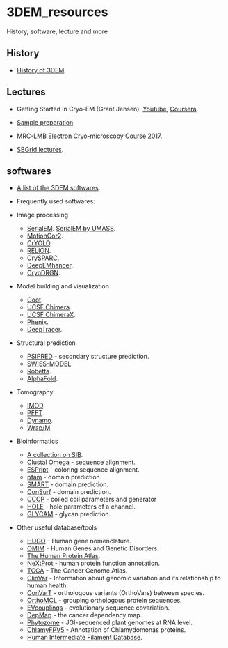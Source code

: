 # 3DEM_resources
History, software, lecture and more

## History

- [History of 3DEM](https://www.ebi.ac.uk/emdb/genealogy).


## Lectures
- Getting Started in Cryo-EM (Grant Jensen). [Youtube](https://www.youtube.com/playlist?list=PL8_xPU5epJdctoHdQjpfHmd_z9WvGxK8-), [Coursera](https://www.coursera.org/learn/cryo-em?action=enroll).

- [Sample preparation](https://www.youtube.com/playlist?list=PL8_xPU5epJdfd5fM2CjQItR-iRlIEIJk8).
    
- [MRC-LMB Electron Cryo-microscopy Course 2017](https://www.youtube.com/watch?v=aHhmnxD6RCI&list=PLQbPquAyEw4etKtxyqcvZz4uELPeLDLeF).
    
- [SBGrid lectures](https://www.youtube.com/user/SBGridTV).

## softwares

- [A list of the 3DEM softwares](https://emdataresource.org/emsoftware.html).

- Frequently used softwares:
- Image processing
    - [SerialEM](https://bio3d.colorado.edu/SerialEM/). [SerialEM by UMASS](https://readthedocs.org/projects/sphinx-emdocs/downloads/pdf/latest/).
    - [MotionCor2](https://hpc.nih.gov/apps/RELION/MotionCor2-UserManual-05-03-2018.pdf).
    - [CrYOLO](https://cryolo.readthedocs.io/en/stable/).
    - [RELION](https://www3.mrc-lmb.cam.ac.uk/relion/index.php/Main_Page).
    - [CrySPARC](https://cryosparc.com).
    - [DeepEMhancer](https://github.com/rsanchezgarc/deepEMhancer).
    - [CryoDRGN](http://cb.csail.mit.edu/cb/cryodrgn/).
    
- Model building and visualization
    - [Coot](https://www2.mrc-lmb.cam.ac.uk/personal/pemsley/coot/). 
    - [UCSF Chimera](https://www.cgl.ucsf.edu/chimera/).
    - [UCSF ChimeraX](https://www.cgl.ucsf.edu/chimerax/).
    - [Phenix](https://phenix-online.org).
    - [DeepTracer](https://deeptracer.uw.edu/home).

- Structural prediction
    - [PSIPRED](http://bioinf.cs.ucl.ac.uk/psipred/) - secondary structure prediction. 
    - [SWISS-MODEL](https://swissmodel.expasy.org).
    - [Robetta](https://robetta.bakerlab.org).
    - [AlphaFold](https://alphafold.ebi.ac.uk).

- Tomography
    - [IMOD](https://bio3d.colorado.edu/imod/).
    - [PEET](https://bio3d.colorado.edu/PEET/).
    - [Dynamo](https://wiki.dynamo.biozentrum.unibas.ch/w/index.php/Main_Page).
    - [Wrap/M](http://www.warpem.com/warp/).

- Bioinformatics
    - [A collection on SIB](https://www.expasy.org).
    - [Clustal Omega](https://www.ebi.ac.uk/Tools/msa/clustalo/) - sequence alignment. 
    - [ESPript](https://espript.ibcp.fr/ESPript/ESPript/index.php) - coloring sequence alignment. 
    - [pfam](http://pfam.xfam.org) - domain prediction. 
    - [SMART](http://smart.embl.de) - domain prediction. 
    - [ConSurf](https://consurf.tau.ac.il) - domain prediction. 
    - [CCCP](https://grigoryanlab.org/cccp/) - coiled coil parameters and generator
    - [HOLE](http://www.holeprogram.org) - hole parameters of a channel. 
    - [GLYCAM](http://glycam.org) - glycan prediction. 
 
- Other useful database/tools
    - [HUGO](https://www.genenames.org) - Human gene nomenclature. 
    - [OMIM](https://www.omim.org) - Human Genes and Genetic Disorders. 
    - [The Human Protein Atlas](https://www.proteinatlas.org).
    - [NeXtProt](https://www.nextprot.org) - human protein function annotation. 
    - [TCGA](https://www.cancer.gov/about-nci/organization/ccg/research/structural-genomics/tcga) - The Cancer Genome Atlas.
    - [ClinVar](https://www.ncbi.nlm.nih.gov/clinvar/) - Information about genomic variation and its relationship to human health.
    - [ConVarT](https://convart.org) - orthologous variants (OrthoVars) between species. 
    - [OrthoMCL](https://orthomcl.org/orthomcl/app/) - grouping orthologous protein sequences.
    - [EVcouplings](https://evcouplings.org) - evolutionary sequence covariation. 
    - [DepMap](https://depmap.org/portal/) - the cancer dependency map. 
    - [Phytozome](https://phytozome.jgi.doe.gov/pz/portal.html) - JGI-sequenced plant genomes at RNA level.
    - [ChlamyFPV5](http://chlamyfp.org) - Annotation of Chlamydomonas proteins.
    - [Human Intermediate Filament Database](http://www.interfil.org/proteins.php).
